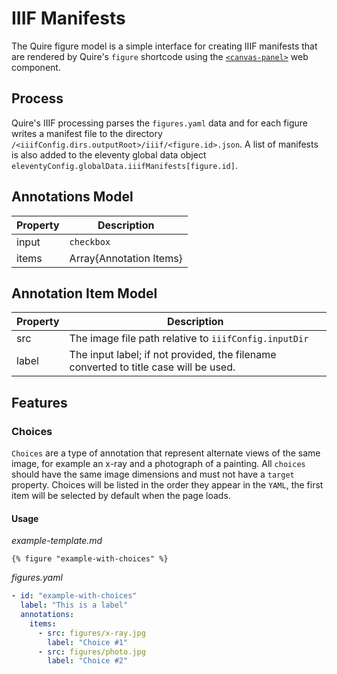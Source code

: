 # IIIF Manifests

The Quire figure model is a simple interface for creating IIIF manifests that are rendered by Quire's `figure` shortcode using the [`<canvas-panel>`](https://iiif-canvas-panel.netlify.app/docs/intro/) web component.

## Process
Quire's IIIF processing parses the `figures.yaml` data and for each figure writes a manifest file to the directory `/<iiifConfig.dirs.outputRoot>/iiif/<figure.id>.json`. A list of manifests is also added to the eleventy global data object `eleventyConfig.globalData.iiifManifests[figure.id]`.

## Annotations Model
| Property    | Description                  |
| ----------- | ---------------------------- |
| input       | `checkbox`|`radio` (default) |
| items       | Array\{Annotation Items\}    |

## Annotation Item Model
| Property | Description                                                  |
| -------- | ------------------------------------------------------------ |
| src      | The image file path relative to `iiifConfig.inputDir` |
| label    | The input label; if not provided, the filename converted to title case will be used. |

## Features
### Choices
`Choices` are a type of annotation that represent alternate views of the same image, for example an x-ray and a photograph of a painting. All `choices` should have the same image dimensions and must not have a `target` property. Choices will be listed in the order they appear in the `YAML`, the first item will be selected by default when the page loads.

#### Usage
_example-template.md_
```liquid
{% figure "example-with-choices" %}
```

_figures.yaml_
```yaml
- id: "example-with-choices"
  label: "This is a label"
  annotations:
    items:
      - src: figures/x-ray.jpg
        label: "Choice #1"
      - src: figures/photo.jpg
        label: "Choice #2"
```
